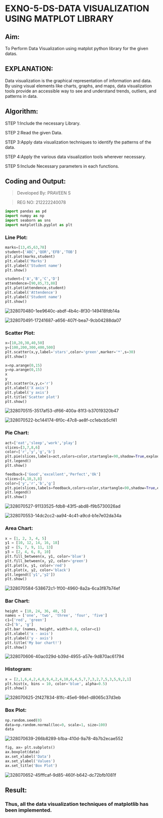# EXNO-5-DS-DATA VISUALIZATION USING MATPLOT LIBRARY

## Aim:
  To Perform Data Visualization using matplot python library for the given datas.

## EXPLANATION:
Data visualization is the graphical representation of information and data. By using visual elements like charts, graphs, and maps, data visualization tools provide an accessible way to see and understand trends, outliers, and patterns in data.

## Algorithm:
STEP 1:Include the necessary Library.

STEP 2:Read the given Data.

STEP 3:Apply data visualization techniques to identify the patterns of the data.

STEP 4:Apply the various data visualization tools wherever necessary.

STEP 5:Include Necessary parameters in each functions.

## Coding and Output:


> Developed By: PRAVEEN S

> REG NO: 212222240078
```py
import pandas as pd
import numpy as np
import seaborn as sns
import matplotlib.pyplot as plt
```

### Line Plot:

```py
marks=[13,45,63,78]
student=['ABC','QOR','EFB','TOB']
plt.plot(marks,student)
plt.xlabel('Marks')
plt.ylabel('Student name')
plt.show()

student=['A','B','C','D']
attendence=[90,85,73,88]
plt.plot(attendence,student)
plt.xlabel('Attendence')
plt.ylabel('Student name')
plt.show()
```

![328070480-1ee9640c-abdf-4b4c-8f30-149418fdb14a](https://github.com/Praveen0500/EXNO-5-DS/assets/120218611/ffc5a548-e636-4714-a3e8-372e013e3a0d)

![328070491-17241687-a656-407f-bea7-9cb04288da07](https://github.com/Praveen0500/EXNO-5-DS/assets/120218611/5f5f6131-8608-449f-a493-a8ad85573a60)


### Scatter Plot:

```py
x=[10,20,30,40,50]
y=[100,200,300,400,500]
plt.scatter(x,y,label='stars',color='green',marker='*',s=30)
plt.show()

x=np.arange(0,15)
y=np.arange(0,15)
x
y
plt.scatter(x,y,c='r')
plt.xlabel('X axis')
plt.ylabel('y axis')
plt.title('Scatter plot')
plt.show()
```

![328070515-3517af53-df66-400a-81f3-b37019320b47](https://github.com/Praveen0500/EXNO-5-DS/assets/120218611/3c104875-177e-4465-aa64-17d69c4b2a51)

![328070522-bc144174-6f0c-47c8-ae8f-cc1ebcb5cf41](https://github.com/Praveen0500/EXNO-5-DS/assets/120218611/ce21809c-b189-4269-b76f-4706b291c94b)


### Pie Chart:

```py
act=['eat','sleep','work','play']
slices=[3,7,8,6]
color=['r','y','g','b']
plt.pie(slices,labels=act,colors=color,startangle=90,shadow=True,explode=(0.1,0.1,0.1,0.1),radius=1.2,autopct='%1.1f%%')
plt.legend()
plt.show()

feedback=['Good','excellent','Perfect','Ok']
slices=[4,10,3,8]
color=['y','r','b','g']
plt.pie(slices,labels=feedback,colors=color,startangle=90,shadow=True,explode=(0.1,0.1,0.1,0.1),radius=1.2,autopct='%1.1f%%')
plt.legend()
plt.show()
```


![328070527-91133525-fdb8-43f5-abd8-f9b5730026ad](https://github.com/Praveen0500/EXNO-5-DS/assets/120218611/2610fbe1-1ff5-4f83-acf9-1f1ee814ba3d)

![328070553-14dc2cc2-aa94-4c41-a9cd-b1e7e02da34a](https://github.com/Praveen0500/EXNO-5-DS/assets/120218611/bb8277b5-7ed4-48e9-a8ca-93733d2926f1)


### Area Chart:

```py
x = [1, 2, 3, 4, 5]
y1 = [10, 12, 14, 16, 18]
y2 = [5, 7, 9, 11, 13]
y3 = [2, 4, 6, 8, 10]
plt.fill_between(x, y1, color='blue')
plt.fill_between(x, y2, color='green')
plt.plot(x, y1, color='red')
plt.plot(x, y2, color='black')
plt.legend(['y1','y2'])
plt.show()
```

![328070584-538672c1-1f00-4960-8a2a-6ca3f87b74ef](https://github.com/Praveen0500/EXNO-5-DS/assets/120218611/e09de644-f43a-4120-80e8-078ff5be9e7d)




### Bar Chart:

```py
height = [10, 24, 36, 40, 5]
names = ['one', 'two', 'three', 'four', 'five']
c1=['red', 'green'] 
c2=['b', 'g']
plt.bar (names, height, width=0.8, color=c1)
plt.xlabel('x - axis')
plt.ylabel('y - axis')
plt.title('My bar chart!')
plt.show()
```

![328070606-40ac029d-b39d-4955-a57e-9d870ac61794](https://github.com/Praveen0500/EXNO-5-DS/assets/120218611/0b59255c-edb7-4b70-8308-8de9b35515cb)



### Histogram:

```py
x = [2,1,6,4,2,4,8,9,4,2,4,10,6,4,5,7,7,3,2,7,5,3,5,9,2,1]
plt.hist(x, bins = 10, color='blue', alpha=0.5)
plt.show()
```

![328070625-2f427834-81fc-45e6-98e1-d8065c37d3eb](https://github.com/Praveen0500/EXNO-5-DS/assets/120218611/1af69198-02e7-4b4e-84c4-037f166af90a)




### Box Plot:

```py
np.random.seed(0)
data=np.random.normal(loc=0, scale=1, size=100)
data
```

![328070639-266b8289-b1ba-410d-9a78-4b7b2ecae552](https://github.com/Praveen0500/EXNO-5-DS/assets/120218611/0b9e851e-9c8f-4d0d-a4b9-228061df1efa)



```py
fig, ax= plt.subplots()
ax.boxplot(data)
ax.set_xlabel('Data')
ax.set_ylabel('Values')
ax.set_title('Box Plot')
```
![328070652-45fffcaf-9d85-460f-b642-dc72bfb1081f](https://github.com/Praveen0500/EXNO-5-DS/assets/120218611/945d54ad-7c58-4046-bc1f-bee4aa377908)



## Result:

### Thus, all the data visualization techniques of matplotlib has been implemented.
